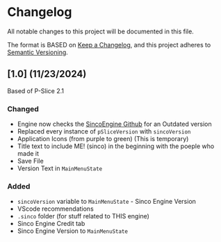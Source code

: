 # Changelog

All notable changes to this project will be documented in this file.

The format is BASED on [Keep a Changelog](https://keepachangelog.com/en/1.1.0/),
and this project adheres to [Semantic Versioning](https://semver.org/spec/v2.0.0.html).

## [1.0] (11/23/2024)
Based of P-Slice 2.1
### Changed
- Engine now checks the [SincoEngine Github](https://github.com/sphis-Sinco/SincoEngine) for an Outdated version
- Replaced every instance of `pSliceVersion` with `sincoVersion`
- Application Icons (from purple to green) (This is temporary)
- Title text to include ME! (sinco) in the beginning with the poeple who made it
- Save File
- Version Text in `MainMenuState`
### Added
- `sincoVersion` variable to `MainMenuState` - Sinco Engine Version
- VScode recommendations
- `.sinco` folder (for stuff related to THIS engine)
- Sinco Engine Credit tab
- Sinco Engine Version to `MainMenuState`